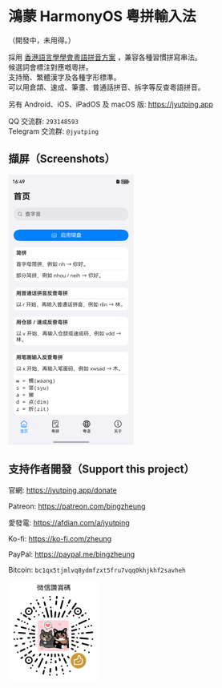 鴻蒙 HarmonyOS 粵拼輸入法
======

（開發中，未用得。）

採用 [香港語言學學會粵語拼音方案](https://jyutping.org/jyutping) ，兼容各種習慣拼寫串法。  
候選詞會標注對應嘅粵拼。  
支持簡、繁體漢字及各種字形標準。  
可以用倉頡、速成、筆畫、普通話拼音、拆字等反查粵語拼音。

另有 Android、iOS、iPadOS 及 macOS 版: https://jyutping.app

QQ 交流群: `293148593`  
Telegram 交流群: `@jyutping`

## 擷屏（Screenshots）
<img src="images/screenshot.png" alt="App Screenshot" width="250"/>

## 支持作者開發（Support this project）
官網: https://jyutping.app/donate

Patreon: https://patreon.com/bingzheung

愛發電: https://afdian.com/a/jyutping

Ko-fi: https://ko-fi.com/zheung

PayPal: https://paypal.me/bingzheung

Bitcoin: `bc1qx5tjmlvq8ydmfzxt5fru7vqq0khjkhf2savheh`

<img src="images/sponsor.jpg" alt="WeChat Sponsor" width="180"/>
